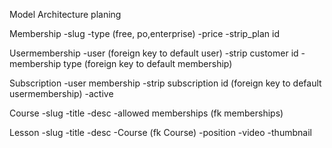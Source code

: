 Model Architecture planing 

Membership 
    -slug 
    -type (free, po,enterprise)
    -price 
    -strip_plan id

Usermembership
    -user (foreign key to default user)
    -strip customer id
    -membership type  (foreign key to default membership)

Subscription
    -user membership
    -strip subscription id  (foreign key to default usermembership)
    -active

Course
    -slug
    -title
    -desc
    -allowed memberships (fk memberships)

Lesson
    -slug
    -title
    -desc
    -Course (fk Course)
    -position
    -video
    -thumbnail

